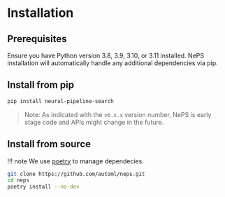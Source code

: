 # Installation

## Prerequisites

Ensure you have Python version 3.8, 3.9, 3.10, or 3.11 installed. NePS installation will automatically handle
any additional dependencies via pip.

## Install from pip

```bash
pip install neural-pipeline-search
```
> Note: As indicated with the `v0.x.x` version number, NePS is early stage code and APIs might change in the future.

## Install from source

!!! note
    We use [poetry](https://python-poetry.org/docs/) to manage dependecies.

```bash
git clone https://github.com/automl/neps.git
cd neps
poetry install --no-dev
```
